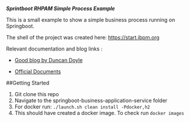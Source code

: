 ***Sprintboot RHPAM Simple Process Example***

This is a small example to show a simple business process running on Springboot. 

The shell of the project was created here: <https://start.jbpm.org>

Relevant documentation and blog links :
* [Good blog by Duncan Doyle](https://developers.redhat.com/blog/2018/11/01/spring-boot-enabled-business-process-automation-with-red-hat-process-automation-manager/)

* [Official Documents](https://access.redhat.com/documentation/en-us/red_hat_process_automation_manager/7.2/html-single/creating_red_hat_process_automation_manager_business_applications_with_spring_boot/index)


##Getting Started
1. Git clone this repo
1. Navigate to the springboot-business-application-service folder
1. For docker run: ```./launch.sh clean install -Pdocker,h2```
1. This should have created a docker image. To check run ```docker images```
